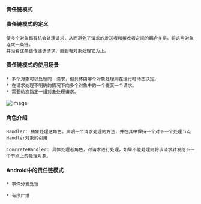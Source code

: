 #### 责任链模式
 
#### 责任链模式的定义
    使多个对象都有机会处理请求，从而避免了请求的发送者和接收者之间的耦合关系。将这些对象连成一条链，
    并沿着这条链传递该请求，直到有对象处理它为止。
     
#### 责任链模式的使用场景
    * 多个对象可以处理同一请求，但具体由哪个对象处理则在运行时动态决定。
    * 在请求处理不明确的情况下向多个对象中的一个提交一个请求。
    * 需要动态指定一组对象处理请求。
     
 ![image](https://github.com/qqhahaboy/designPattern/raw/master/iterator/iteratorUML.png)    
#### 角色介绍
    Handler: 抽象处理这角色，声明一个请求处理的方法，并在其中保持一个对下一个处理节点Handler对象的引用
     
    ConcreteHandler: 具体处理者角色，对请求进行处理，如果不能处理则将该请求转发给下一个节点上的处理对象。
     
#### Android中的责任链模式
    * 事件分发处理
     
    * 有序广播
